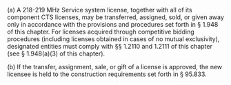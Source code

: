 (a) A 218-219 MHz Service system license, together with all of its component CTS licenses, may be transferred, assigned, sold, or given away only in accordance with the provisions and procedures set forth in § 1.948 of this chapter. For licenses acquired through competitive bidding procedures (including licenses obtained in cases of no mutual exclusivity), designated entities must comply with §§ 1.2110 and 1.2111 of this chapter (see § 1.948(a)(3) of this chapter).

(b) If the transfer, assignment, sale, or gift of a license is approved, the new licensee is held to the construction requirements set forth in § 95.833.

